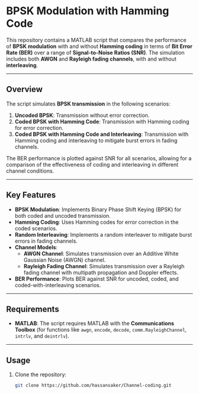# BPSK Modulation with Hamming Code

This repository contains a MATLAB script that compares the performance of **BPSK modulation** with and without **Hamming coding** in terms of **Bit Error Rate (BER)** over a range of **Signal-to-Noise Ratios (SNR)**. The simulation includes both **AWGN** and **Rayleigh fading channels**, with and without **interleaving**.

---

## Overview

The script simulates **BPSK transmission** in the following scenarios:
1. **Uncoded BPSK**: Transmission without error correction.
2. **Coded BPSK with Hamming Code**: Transmission with Hamming coding for error correction.
3. **Coded BPSK with Hamming Code and Interleaving**: Transmission with Hamming coding and interleaving to mitigate burst errors in fading channels.

The BER performance is plotted against SNR for all scenarios, allowing for a comparison of the effectiveness of coding and interleaving in different channel conditions.

---

## Key Features

- **BPSK Modulation**: Implements Binary Phase Shift Keying (BPSK) for both coded and uncoded transmission.
- **Hamming Coding**: Uses Hamming codes for error correction in the coded scenarios.
- **Random Interleaving**: Implements a random interleaver to mitigate burst errors in fading channels.
- **Channel Models**:
  - **AWGN Channel**: Simulates transmission over an Additive White Gaussian Noise (AWGN) channel.
  - **Rayleigh Fading Channel**: Simulates transmission over a Rayleigh fading channel with multipath propagation and Doppler effects.
- **BER Performance**: Plots BER against SNR for uncoded, coded, and coded-with-interleaving scenarios.

---

## Requirements

- **MATLAB**: The script requires MATLAB with the **Communications Toolbox** (for functions like `awgn`, `encode`, `decode`, `comm.RayleighChannel`, `intrlv`, and `deintrlv`).

---

## Usage

1. Clone the repository:
   ```bash
   git clone https://github.com/hassansaker/Channel-coding.git
